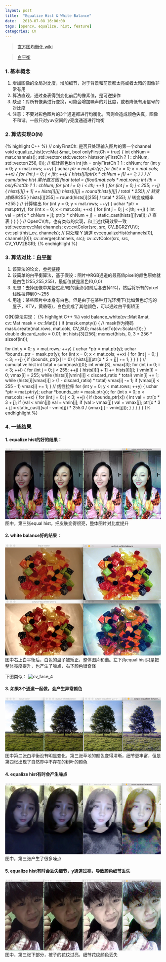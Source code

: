 ```yaml
---
layout: post
title:  "Equalize Hist & White Balance"
date:   2018-07-08 16:00:00
tags: [opencv, equalize, hist, feature]
categories: CV
---
```


> [直方图均衡化 wiki](https://zh.wikipedia.org/zh-cn/直方图均衡化)

> [白平衡](http://www.ipol.im/pub/art/2011/llmps-scb/)

### 1. 基本概念
1. 增加图像的全局对比度，增加细节，对于背景和前景都太亮或者太暗的图像非常有用
2. 算法直观，通过查表得到变化前后的像素值，是可逆操作
3. 缺点：对所有像素进行变换，可能会增加噪声的对比度，或者降低有用信号的对比度
4. 注意：不要对彩色图片的3个通道都进行均衡化，否则会造成颜色失真，图像不和谐。一般只对yuv空间的y亮度通道进行均衡

### 2. 算法实现O(N)
{% highlight C++ %}
// onlyFirstCh: 是否只处理输入图片的第一个channel
void equalize_hist(cv::Mat &mat, bool onlyFirstCh = true) {
  int chNum = mat.channels();
  std::vector<std::vector<int>> hists(onlyFirstCh ? 1 : chNum, std::vector<int>(256, 0));
  // 统计颜色bin
  int jth = onlyFirstCh ? 1 : chNum;
  for (int y = 0; y < mat.rows; ++y) {
    uchar *ptr = mat.ptr<uchar>(y);
    for (int x = 0; x < mat.cols; ++x) {
      for (int j = 0; j < jth; ++j) {
        hists[j][ptr[x * chNum + j]] += 1;
      }
    }
  }
  // cumulative hist 累计直方图
  float total = (float)mat.cols * mat.rows;
  int ith = onlyFirstCh ? 1 : chNum;
  for (int i = 0; i < ith; ++i) {
    for (int j = 0; j < 255; ++j) {
      hists[i][j + 1] += hists[i][j];
      hists[i][j] = round(hists[i][j] / total * 255); // 转变成概率*255
    }
    hists[i][255] = round(hists[i][255] / total * 255);  // 转变成概率*255
  }
  // 计算输出
  for (int y = 0; y < mat.rows; ++y) {
    uchar *ptr = mat.ptr<uchar>(y);
    for (int x = 0; x < mat.cols; ++x) {
      for (int j = 0; j < jth; ++j) {
        int val = ptr[x * chNum + j];
        ptr[x * chNum + j] = static_cast<uchar>(hists[j][val]); // 查表
      }
    }
  }
}
// OpenCV库，也有类似的实现，和上述代码效果一致
std::vector<cv::Mat> channels;
cv::cvtColor(src, src, CV_BGR2YUV);
cv::split(hist_cv, channels);
// 只处理 Y 通道
cv::equalizeHist(channels[0], channels[0]);
cv::merge(channels, src);
cv::cvtColor(src, src, CV_YUV2BGR);
{% endhighlight %}

### 3. 算法对比：[白平衡](http://www.ipol.im/pub/art/2011/llmps-scb/)
1. 该算法的论文，[参考链接](http://www.ipol.im/pub/art/2011/llmps-scb/)
2. 该简单的白平衡算法，基于假设：图片中RGB通道的最高值pixel的颜色原始就是白色(255,255,255)，最低值就是黑色(0,0,0)
3. 思想：去掉图像中某些过亮/暗的躁点(如前后各去掉1%)，然后将所有的pixel线性拉伸到0～255
4. 用途：某些图片中本身有白色，但是由于在某种灯光环境下(比如黄色灯泡的屋子，KTV，黄昏等)，白色变成了其他颜色，可以通过白平衡矫正

O(N)算法实现：
{% highlight C++ %}
void balance_white(cv::Mat &mat, cv::Mat mask = cv::Mat()) {
  if (mask.empty()) {  // mask作为掩码
    mask.create(mat.rows, mat.cols, CV_8U);
    mask.setTo(cv::Scalar(1));
  }
  double discard_ratio = 0.01;
  int hists[3][256];
  memset(hists, 0, 3 * 256 * sizeof(int));

  for (int y = 0; y < mat.rows; ++y) {
    uchar *ptr = mat.ptr<uchar>(y);
    uchar *bounds_ptr = mask.ptr<uchar>(y);
    for (int x = 0; x < mat.cols; ++x) {
      for (int j = 0; j < 3; ++j) {
        if (bounds_ptr[x] != 0) {
          hists[j][ptr[x * 3 + j]] += 1;
        }
      }
    }
  }
  // cumulative hist
  int total = sum(mask)[0];
  int vmin[3], vmax[3];
  for (int i = 0; i < 3; ++i) {
    for (int j = 0; j < 255; ++j) {
      hists[i][j + 1] += hists[i][j];
    }
    vmin[i] = 0;
    vmax[i] = 255;
    while (hists[i][vmin[i]] < discard_ratio * total) vmin[i] += 1;
    while (hists[i][vmax[i]] > (1 - discard_ratio) * total) vmax[i] -= 1;
    if (vmax[i] < 255 - 1) vmax[i] += 1;
  }
  // 线性拉伸
  for (int y = 0; y < mat.rows; ++y) {
    uchar *ptr = mat.ptr<uchar>(y);
    uchar *bounds_ptr = mask.ptr<uchar>(y);
    for (int x = 0; x < mat.cols; ++x) {
      for (int j = 0; j < 3; ++j) {
        if (bounds_ptr[x]) {
          int val = ptr[x * 3 + j];
          if (val < vmin[j]) val = vmin[j];
          if (val > vmax[j]) val = vmax[j];
          ptr[x * 3 + j] = static_cast<uchar>((val - vmin[j]) * 255.0 / (vmax[j] - vmin[j]));
        }
      }
    }
  }
}
{% endhighlight %}

### 4. 一些结果
#### 1. equalize hist的好的结果：
![cv_face_1](/res/cv_face_1.png)
图中，第三张equal hist，把皮肤变得很亮，整体图片对比度提升

#### 2. white balance好的结果：
![cv_balance_red](/res/cv_balance_red.png)
图中右上白平衡后，白色的盘子被矫正，整体图片和谐。左下角equal hist只是把整体亮度提升，也产生了噪点，右下颜色很奇怪

下图类似：
![cv_face_4](/res/cv_face_4.png)

#### 3. 如果3个通道一起做，会产生异常颜色
![cv_tree](/res/cv_tree.png)
图中第二张白平衡没有明显变化，第三张草地的颜色变得清晰，细节更丰富，但是第四张出现了自然界中不存在的树叶的颜色

#### 4. equalize hist有时会产生噪点
![cv_face_6](/res/cv_face_6.png)
图中，第三张产生了很多噪点

#### 5. equalize hist有时会丢失细节，y通道过亮，导致颜色细节丢失
![cv_face_8](/res/cv_face_8.png)
图中，第三张下部分，被子的花纹过亮，细节花纹颜色丢失
